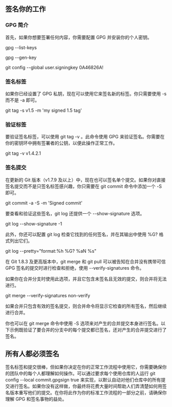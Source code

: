## 签名你的工作

### GPG 简介

首先，如果你想要签署任何内容，你需要配置 GPG 并安装你的个人密钥。

gpg --list-keys

gpg --gen-key

git config --global user.signingkey 0A46826A!

### 签名标签

如果你已经设置了 GPG 私钥，现在可以使用它来签名新的标签。你只需要使用 -s 而不是 -a 即可。

git tag -s v1.5 -m 'my signed 1.5 tag'

### 验证标签

要验证签名标签，可以使用 git tag -v <tag-name>。此命令使用 GPG 来验证签名。你需要在你的密钥环中拥有签署者的公钥，以便此操作正常工作。

git tag -v v1.4.2.1

### 签名提交

在更新的 Git 版本（v1.7.9 及以上）中，现在也可以签名单个提交。如果你对直接签名提交而不是只签名标签感兴趣，你只需要在 git commit 命令中添加一个 -S 即可。

git commit -a -S -m 'Signed commit'

要查看和验证这些签名，git log 还提供一个 --show-signature 选项。

git log --show-signature -1

此外，你还可以配置 git log 检查它找到的任何签名，并在其输出中使用 %G? 格式列出它们。

git log --pretty="format:%h %G? %aN  %s"

在 Git 1.8.3 及更高版本中，git merge 和 git pull 可以被告知在合并没有携带可信 GPG 签名的提交时进行检查和拒绝，使用 --verify-signatures 命令。

如果你在合并分支时使用此选项，并且它包含未签名且无效的提交，则合并将无法进行。

git merge --verify-signatures non-verify

如果合并只包含有效的签名提交，则合并命令将显示它检查的所有签名，然后继续进行合并。

你也可以在 git merge 命令中使用 -S 选项来对产生的合并提交本身进行签名。以下示例既验证了要合并的分支中的每个提交都已签名，还对产生的合并提交进行了签名。

## 所有人都必须签名

签名标签和提交很棒，但如果你决定在你的正常工作流程中使用它，你需要确保你的团队中的每个人都理解如何操作。可以通过要求每个使用仓库的人运行 git config --local commit.gpgsign true 来实现，以默认自动对他们仓库中的所有提交进行签名。如果你没有这样做，你最终将花费大量时间帮助人们弄清楚如何用签名版本重写他们的提交。在你将此作为你的标准工作流程的一部分之前，请确保你理解 GPG 和签名事物的益处。